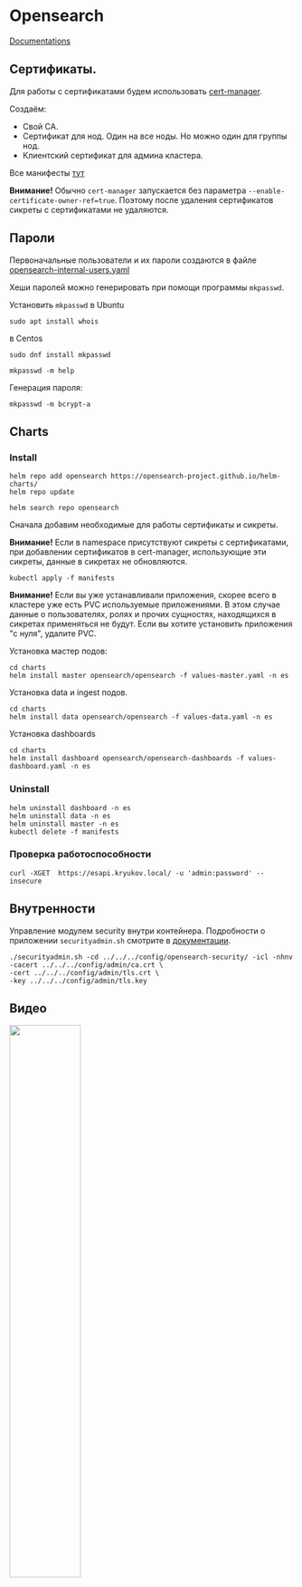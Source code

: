 # Opensearch

[Documentations](https://opensearch.org/docs/latest/)


## Сертификаты.

Для работы с сертификатами будем использовать [cert-manager](https://cert-manager.io).

Создаём:
* Свой СА.
* Сертификат для нод. Один на все ноды. Но можно один для группы нод.
* Клиентский сертификат для админа кластера. 

Все манифесты [тут](manifests/certs.yaml)

**Внимание!** Обычно ```cert-manager``` запускается без параметра ```--enable-certificate-owner-ref=true```.
Поэтому после удаления сертификатов сикреты с сертификатами не удаляются.
    
## Пароли

Первоначальные пользователи и их пароли создаются в файле 
[opensearch-internal-users.yaml](manifests/opensearch-internal-users.yaml)

Хеши паролей можно генерировать при помощи программы ```mkpasswd```.

Установить ```mkpasswd``` в Ubuntu

```shell
sudo apt install whois
```

в Centos

```shell
sudo dnf install mkpasswd
```

```shell
mkpasswd -m help
```

Генерация пароля:

```shell
mkpasswd -m bcrypt-a
```

## Charts

### Install

```shell
helm repo add opensearch https://opensearch-project.github.io/helm-charts/
helm repo update
```

```shell
helm search repo opensearch
```

Сначала добавим необходимые для работы сертификаты и сикреты. 

**Внимание!** Если в namespace присутствуют сикреты с сертификатами, при добавлении сертификатов в cert-manager, 
использующие эти сикреты, данные в сикретах не обновляются.

```shell
kubectl apply -f manifests
```

**Внимание!** Если вы уже устанавливали приложения, скорее всего в кластере уже есть PVC используемые приложениями.
В этом случае данные о пользователях, ролях и прочих сущностях, находящихся в сикретах применяться не будут.
Если вы хотите установить приложения "с нуля", удалите PVC. 

Установка мастер подов:

```shell
cd charts
helm install master opensearch/opensearch -f values-master.yaml -n es
```

Установка data и ingest подов.

```shell
cd charts
helm install data opensearch/opensearch -f values-data.yaml -n es
```

Установка dashboards

```shell
cd charts
helm install dashboard opensearch/opensearch-dashboards -f values-dashboard.yaml -n es
```

### Uninstall

```shell
helm uninstall dashboard -n es
helm uninstall data -n es
helm uninstall master -n es
kubectl delete -f manifests
```

### Проверка работоспособности

```shell
curl -XGET  https://esapi.kryukov.local/ -u 'admin:password' --insecure
```

## Внутренности

Управление модулем security внутри контейнера. Подробности о приложении ```securityadmin.sh``` смотрите в
[документации](https://opensearch.org/docs/latest/security-plugin/configuration/security-admin).

```shell
./securityadmin.sh -cd ../../../config/opensearch-security/ -icl -nhnv -cacert ../../../config/admin/ca.crt \
-cert ../../../config/admin/tls.crt \
-key ../../../config/admin/tls.key
```

## Видео

[<img src="https://img.youtube.com/vi/dXfOpp53X58/maxresdefault.jpg" width="50%">](https://youtu.be/dXfOpp53X58)
